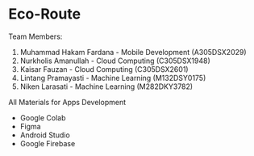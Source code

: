 # Eco-Route

Team Members:
1. Muhammad Hakam Fardana - Mobile Development (A305DSX2029)
2. Nurkholis Amanullah - Cloud Computing (C305DSX1948)
3. Kaisar Fauzan - Cloud Computing (C305DSX2601)
4. Lintang Pramayasti - Machine Learning (M132DSY0175)
5. Niken Larasati - Machine Learning (M282DKY3782)

All Materials for Apps Development
- Google Colab
- Figma
- Android Studio
- Google Firebase

